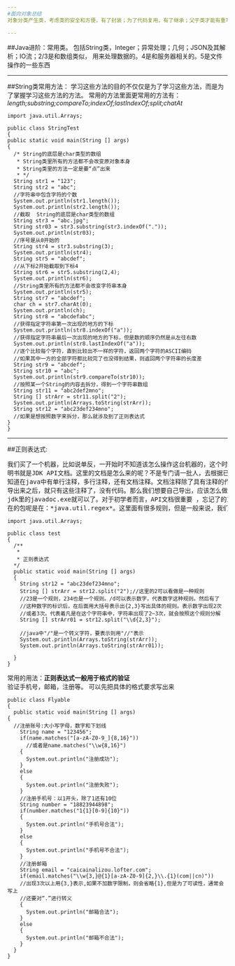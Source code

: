 ```yaml
---
#面向对象总结	
对象分类产生类，考虑类的安全和方便，有了封装；为了代码复用，有了继承；父子类才能有重写，重写是多态的前提。

---
```

##Java进阶：常用类。
包括String类，Integer；异常处理；几何；JSON及其解析；IO流；2/3是和数组类似， 用来处理数据的。4是和服务器相关的。5是文件操作的一些东西

---
##String类常用方法：
学习这些方法的目的不仅仅是为了学习这些方法，而是为了掌握学习这些方法的方法。
常用的方法里面更常用的方法有：*length;substring;compareTo;indexOf;lastIndexOf;split;chatAt*

    import java.util.Arrays;

    public class StringTest
    {
    public static void main(String [] args)
    {
      /* String的底层是char类型的数组
       * String类里所有的方法都不会改变原对象本身
       * String类里的方法一定是要“点”出来
       * */
      String str1 = "123";
      String str2 = "abc";
      //字符串中包含字符的个数
      System.out.println(str1.length());
      System.out.println(str2.length());
      //截取  String的底层是char类型的数组
      String str3 = "abc.jpg";
      String str03 = str3.substring(str3.indexOf("."));
      System.out.println(str03);
      //序号是从0开始的
      String str4 = str3.substring(3);
      System.out.println(str4);
      String str5 = "abcdef";
      //从下标2开始截取到下标4
      String str6 = str5.substring(2,4);
      System.out.println(str6);
      //String类里所有的方法都不会改变字符串本身
      System.out.println(str5);
      String str7 = "abcdef";
      char ch = str7.charAt(0);
      System.out.println(ch);
      String str8 = "abcdefabc";
      //获得指定字符串第一次出现的地方的下标
      System.out.println(str8.indexOf("a"));
      //获得指定字符串最后一次出现的地方的下标，但是数的顺序仍然是从左往右数
      System.out.println(str8.lastIndexOf("a"));
      //逐个比较每个字符，直到比较出不一样的字符，返回两个字符的ASCII编码
      //如果其中一方的全部字符都比较完了也没得到结果，则返回两个字符串的长度差
      String str9 = "abcdef";
      String str10 = "abc";
      System.out.println(str9.compareTo(str10));
      //按照某一个String的内容去拆分，得到一个字符串数组
      String str11 = "abc2def2mno";
      String [] strArr = str11.split("2");
      System.out.println(Arrays.toString(strArr));
      String str12 = "abc23def234mno";
      //如果是想按照数字来拆分，那么就涉及到了正则表达式
    }
    }
    
---
##正则表达式:
<pre>
我们买了一个机器，比如说单反，一开始时不知道该怎么操作这台机器的，这个时候，就需要我们使用说明书了。对于java来说，它的说
明书就是JDK API文档。这里的文档是怎么来的呢？不是专门请一批人，去根据已有的java结构去做了这么一个文档，不是这样的。我们
知道在java中有单行注释，多行注释，还有文档注释。文档注释除了具有注释的作用，它们都是可以导出来的。就可以导出成说明书的。
导出来之后，就只有这些注释了，没有代码。那么我们想要自己导出，应该怎么做呢？只要右键点击导出，然后输入javadoc，之后选择
jdk里的javadoc.exe就可以了。对于初学者而言，API文档很重要 ，忘记了的东西，要及时查看。好，现在来讲一下，正则表达式，它所
在的包呢是在：*java.util.regex*。这里面有很多规则，但是一般来说，我们只会用里面的一些方法。
</pre>

    import java.util.Arrays;

    public class test
    {
      /**
       * 
       * 正则表达式
      */
      public static void main(String [] args)
      {
        String str12 = "abc23def234mno";
        String [] strArr = str12.split("2");//这里的2可以看做是一种规则 
        //23是一个规则，234也是一个规则。/d可以表示数字，代表数字这种规则。然后有了
        //这种数字的标识后，在后面用大括号表示出{2,3}写出具体的规则。表示数字出现2次
        //或者3次。代表着凡是在这个字符串中，字符串出现了2~3次，就会按照这个规则分解
        String [] strArr01 = str12.split("\\d{2,3}");

        //java中"/"是一个转义字符，要表示则用"//"表示
        System.out.println(Arrays.toString(strArr));
        System.out.println(Arrays.toString(strArr01));

      }
    }
    

常用的用法：**正则表达式一般用于格式的验证**</br>验证手机号，邮箱，注册等。
可以先把具体的格式要求写出来

    public class Flyable
    {
      public static void main(String [] args)
    {
      //注册账号:大小写字母，数字和下划线
        String name = "123456";
        if(name.matches("[a-zA-Z0-9_]{8,16}"))
          //或者是name.matches("\\w{8,16}")
        {
          System.out.println("注册成功");
        }
        else
        {
          System.out.println("注册失败");
        }
        //注册手机号：以1开头，除了1还有10位
        String number = "18823944898";
        if(number.matches("1{1}[0-9]{10}"))
        {
          System.out.println("手机号合法");
        }
        else
        {
          System.out.println("手机号不合法");
        }
        //注册邮箱
        String email = "caicainalizou.lofter.com";
        if(email.matches("\\w{3,}@{1}[a-zA-Z0-9]{2,}\\.{1}(com||cn)"))
        //出现3次以上用{3,}表示,如果不加数字限制，则会省略{1},但是为了可读性，通常会写上
        //还要对“.”进行转义	
        {
          System.out.println("邮箱合法");
        }
        else
        {
          System.out.println("邮箱不合法");
        }
      }
    }
